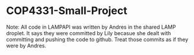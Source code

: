 ﻿# COP4331-Small-Project

Note: All code in LAMPAPI was written by Andres in the shared LAMP droplet. It says they were committed by Lily becasue she dealt with committing and pushing the code to github. Treat those commits as if they were by Andres.
